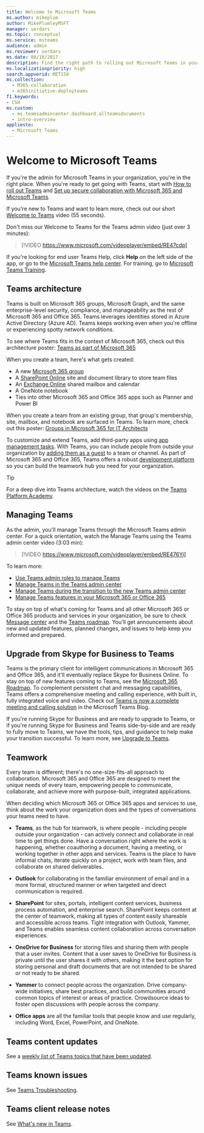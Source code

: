 ```yaml
---
title: Welcome to Microsoft Teams
ms.author: mikeplum
author: MikePlumleyMSFT
manager: serdars
ms.topic: conceptual
ms.service: msteams
audience: admin
ms.reviewer: serdars
ms.date: 08/10/2017
description: Find the right path to rolling out Microsoft Teams in your organization. Learn about the Teams infrastructure and using Teams with Microsoft 365 or Office 365.
ms.localizationpriority: high
search.appverid: MET150
ms.collection: 
  - M365-collaboration
  - m365initiative-deployteams
f1.keywords:
- CSH
ms.custom: 
  - ms.teamsadmincenter.dashboard.allteamsdocuments
  - intro-overview
appliesto: 
  - Microsoft Teams
---
```


# Welcome to Microsoft Teams
If you're the admin for Microsoft Teams in your organization, you're in the right place. When you're ready to get going with Teams, start with [How to roll out Teams](./deploy-overview.md) and [Set up secure collaboration with Microsoft 365 and Microsoft Teams](/microsoft-365/solutions/setup-secure-collaboration-with-teams).

If you're new to Teams and want to learn more, check out our short [Welcome to Teams](https://www.youtube.com/embed/s3aQV3T0D6c) video (55 seconds).

Don't miss our Welcome to Teams for the Teams admin video (just over 3 minutes):

> [!VIDEO https://www.microsoft.com/videoplayer/embed/RE47cdp]

If you're looking for end user Teams Help, click **Help** on the left side of the app, or go to the [Microsoft Teams help center](https://support.office.com/teams). For training, go to [Microsoft Teams Training](training-microsoft-teams-landing-page.md). 

## Teams architecture

Teams is built on Microsoft 365 groups, Microsoft Graph, and the same enterprise-level security, compliance, and manageability as the rest of Microsoft 365 and Office 365. Teams leverages identities stored in Azure Active Directory (Azure AD). Teams keeps working even when you're offline or experiencing spotty network conditions.

To see where Teams fits in the context of Microsoft 365, check out this architecture poster:  [Teams as part of Microsoft 365](teams-architecture-solutions-posters.md#teams-as-part-of-microsoft-365)

When you create a team, here's what gets created:
- A new [Microsoft 365 group](office-365-groups.md)
- A [SharePoint Online](sharepoint-onedrive-interact.md) site and document library to store team files
- An [Exchange Online](exchange-teams-interact.md) shared mailbox and calendar
- A OneNote notebook
- Ties into other Microsoft 365 and Office 365 apps such as Planner and Power BI

When you create a team from an existing group, that group's membership, site, mailbox, and notebook are surfaced in Teams. To learn more, check out this poster: [Groups in Microsoft 365 for IT Architects](teams-architecture-solutions-posters.md#groups-in-microsoft-365)

To customize and extend Teams, add third-party apps using [app management tasks](apps-in-teams.md). With Teams, you can include people from outside your organization by [adding them as a guest](guest-access.md) to a team or channel. As part of Microsoft 365 and Office 365, Teams offers a robust [development platform](/microsoftteams/platform) so you can build the teamwork hub you need for your organization.

> [!TIP]
> For a deep dive into Teams architecture, watch the videos on the [Teams Platform Academy](https://aka.ms/TeamsPlatformAcademy).

## Managing Teams

As the admin, you'll manage Teams through the Microsoft Teams admin center. For a quick orientation, watch the Manage Teams using the Teams admin center video (3:03 min):

> [!VIDEO https://www.microsoft.com/videoplayer/embed/RE476Yi]

To learn more:

- [Use Teams admin roles to manage Teams](using-admin-roles.md)
- [Manage Teams in the Teams admin center](manage-teams-skypeforbusiness-admin-center.md)
- [Manage Teams during the transition to the new Teams admin center](manage-teams-in-modern-portal.md)
- [Manage Teams features in your Microsoft 365 or Office 365](enable-features-office-365.md)

To stay on top of what's coming for Teams and all other Microsoft 365 or Office 365 products and services in your organization, be sure to check [Message center](https://admin.microsoft.com/AdminPortal/Home#/MessageCenter) and the [Teams roadmap](https://www.microsoft.com/microsoft-365/roadmap?rtc=1&filters=Microsoft%20Teams). You'll get announcements about new and updated features, planned changes, and issues to help keep you informed and prepared. 

## Upgrade from Skype for Business to Teams
Teams is the primary client for intelligent communications in Microsoft 365 and Office 365, and it'll eventually replace Skype for Business Online. To stay on top of new features coming to Teams, see the [Microsoft 365 Roadmap](https://aka.ms/O365Roadmap). To complement persistent chat and messaging capabilities, Teams offers a comprehensive meeting and calling experience, with built in, fully integrated voice and video. Check out [Teams is now a complete meeting and calling solution](https://techcommunity.microsoft.com/t5/Microsoft-Teams-Blog/Microsoft-Teams-is-now-a-complete-meeting-and-calling-solution/ba-p/236042) in the Microsoft Teams Blog.

If you're running Skype for Business and are ready to upgrade to Teams, or if you're running Skype for Business and Teams side-by-side and are ready to fully move to Teams, we have the tools, tips, and guidance to help make your transition successful. To learn more, see [Upgrade to Teams](upgrade-start-here.md).

## Teamwork
Every team is different; there's no one-size-fits-all approach to collaboration. Microsoft 365 and Office 365 are designed to meet the unique needs of every team, empowering people to communicate, collaborate, and achieve more with purpose-built, integrated applications.

When deciding which Microsoft 365 or Office 365 apps and services to use, think about the work your organization does and the types of conversations your teams need to have. 

- **Teams**, as the hub for teamwork, is where people - including people outside your organization - can actively connect and collaborate in real time to get things done. Have a conversation right where the work is happening, whether coauthoring a document, having a meeting, or working together in other apps and services. Teams is the place to have informal chats, iterate quickly on a project, work with team files, and collaborate on shared deliverables. 

- **Outlook** for collaborating in the familiar environment of email and in a more formal, structured manner or when targeted and direct communication is required.

- **SharePoint** for sites, portals, intelligent content services, business process automation, and enterprise search. SharePoint keeps content at the center of teamwork, making all types of content easily shareable and accessible across teams. Tight integration with Outlook, Yammer, and Teams enables seamless content collaboration across conversation experiences.

- **OneDrive for Business** for storing files and sharing them with people that a user invites. Content that a user saves to OneDrive for Business is private until the user shares it with others, making it the best option for storing personal and draft documents that are not intended to be shared or not ready to be shared.

- **Yammer** to connect people across the organization. Drive company-wide initiatives, share best practices, and build communities around common topics of interest or areas of practice. Crowdsource ideas to foster open discussions with people across the company.

- **Office apps** are all the familiar tools that people know and use regularly, including Word, Excel, PowerPoint, and OneNote. 

## Teams content updates

See a [weekly list of Teams topics that have been updated](teams-updates.md).

## Teams known issues

See [Teams Troubleshooting](/MicrosoftTeams/troubleshoot/teams).

## Teams client release notes

See [What's new in Teams](https://support.office.com/article/what-s-new-in-microsoft-teams-d7092a6d-c896-424c-b362-a472d5f105de).
